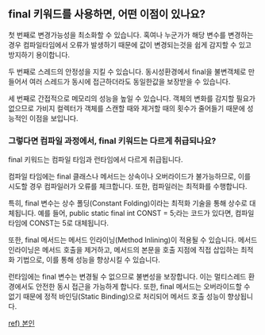## final 키워드를 사용하면, 어떤 이점이 있나요?

첫 번째로 변경가능성을 최소화할 수 있습니다. 혹여나 누군가가 해당 변수를 변경하는 경우 컴파일타임에서 오류가 발생하기 때문에 값이 변경되는것을 쉽게 감지할 수 있고 방지하기 용이합니다.

두 번째로 스레드의 안정성을 지킬 수 있습니다. 동시성환경에서 final을 불변객체로 만들어서 여러 스레드가 동시에 접근하더라도 동일한값을 보장받을 수 있습니다.

세 번째로 간접적으로 메모리의 성능을 높일 수 있습니다. 객체의 변화를 감지할 필요가 없으므로 가비지 컬렉터가 객체를 스캔할 때와 제거할 때의 횟수가 줄어들기 때문에 성능적인 이점을 보입니다.

### 그렇다면 컴파일 과정에서, final 키워드는 다르게 취급되나요?

final 키워드는 컴파일 타임과 런타임에서 다르게 취급됩니다.

컴파일 타임에는 final 클래스나 메서드는 상속이나 오버라이드가 불가능하므로, 이를 시도할 경우 컴파일러가 오류를 체크합니다. 또한, 컴파일러는 최적화를 수행합니다.

특히, final 변수는 상수 폴딩(Constant Folding)이라는 최적화 기술을 통해 상수로 대체됩니다. 예를 들어, public static final int CONST = 5;라는 코드가 있다면, 컴파일 타임에 CONST는 5로 대체됩니다.

또한, final 메서드는 메서드 인라이닝(Method Inlining)이 적용될 수 있습니다. 메서드 인라이닝은 메서드 호출을 제거하고, 메서드의 본문을 호출 지점에 직접 삽입하는 최적화 기법으로, 이를 통해 성능을 향상시킬 수 있습니다.

런타임에는 final 변수는 변경될 수 없으므로 불변성을 보장합니다. 이는 멀티스레드 환경에서도 안전한 동시 접근을 가능하게 합니다. 또한, final 메서드는 오버라이드할 수 없기 때문에 정적 바인딩(Static Binding)으로 처리되어 메서드 호출 성능이 향상됩니다.

[ref) 본인](https://velog.io/@sin_0/Java-Final%EC%9D%84-%EC%82%AC%EC%9A%A9%ED%95%98%EB%8A%94-%EC%9D%B4%EC%9C%A0)
